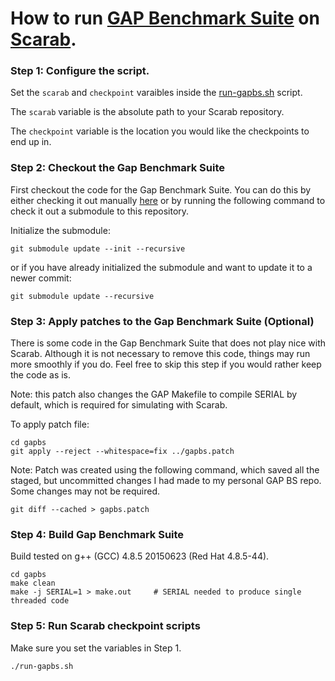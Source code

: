 # How to run [GAP Benchmark Suite](https://github.com/sbeamer/gapbs) on [Scarab](https://github.com/hpsresearchgroup/scarab).

### Step 1: Configure the script.
Set the `scarab` and `checkpoint` varaibles inside the [run-gapbs.sh](./run-gapbs.sh) script. 

The `scarab` variable is the absolute path to your Scarab repository.

The `checkpoint` variable is the location you would like the checkpoints to end up in.

### Step 2: Checkout the Gap Benchmark Suite

First checkout the code for the Gap Benchmark Suite. You can do this by either
checking it out manually [here](https://github.com/sbeamer/gapbs) or by running
the following command to check it out a submodule to this repository.

Initialize the submodule:
```
git submodule update --init --recursive
```

or if you have already initialized the submodule and want to update it to a newer commit:
```
git submodule update --recursive
```

### Step 3: Apply patches to the Gap Benchmark Suite (Optional)

There is some code in the Gap Benchmark Suite that does not play nice with
Scarab. Although it is not necessary to remove this code, things may run more
smoothly if you do. Feel free to skip this step if you would rather keep the
code as is. 

Note: this patch also changes the GAP Makefile to compile SERIAL by default,
which is required for simulating with Scarab. 

To apply patch file:
```
cd gapbs
git apply --reject --whitespace=fix ../gapbs.patch
```

Note: Patch was created using the following command, which saved all the staged, but uncommitted changes I had made to my personal GAP BS repo. Some changes may not be required.
```
git diff --cached > gapbs.patch
```

### Step 4: Build Gap Benchmark Suite

Build tested on g++ (GCC) 4.8.5 20150623 (Red Hat 4.8.5-44). 

```
cd gapbs
make clean
make -j SERIAL=1 > make.out     # SERIAL needed to produce single threaded code
```

### Step 5: Run Scarab checkpoint scripts

Make sure you set the variables in Step 1.

```
./run-gapbs.sh
```


